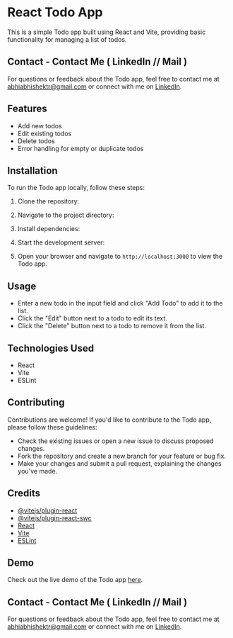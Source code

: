 
# React Todo App

This is a simple Todo app built using React and Vite, providing basic functionality for managing a list of todos.


## Contact - Contact Me ( LinkedIn // Mail )

For questions or feedback about the Todo app, feel free to contact me at [abhiabhishektr@gmail.com](mailto:abhiabhishektr@gmail.com) or connect with me on [LinkedIn](https://www.linkedin.com/in/abhiabhishektr/).


## Features

- Add new todos
- Edit existing todos
- Delete todos
- Error handling for empty or duplicate todos

## Installation

To run the Todo app locally, follow these steps:

1. Clone the repository:


2. Navigate to the project directory:


3. Install dependencies:


4. Start the development server:



5. Open your browser and navigate to `http://localhost:3000` to view the Todo app.

## Usage

- Enter a new todo in the input field and click "Add Todo" to add it to the list.
- Click the "Edit" button next to a todo to edit its text.
- Click the "Delete" button next to a todo to remove it from the list.

## Technologies Used

- React
- Vite
- ESLint

## Contributing

Contributions are welcome! If you'd like to contribute to the Todo app, please follow these guidelines:
- Check the existing issues or open a new issue to discuss proposed changes.
- Fork the repository and create a new branch for your feature or bug fix.
- Make your changes and submit a pull request, explaining the changes you've made.

## Credits

- [@vitejs/plugin-react](https://github.com/vitejs/vite-plugin-react/blob/main/packages/plugin-react/README.md)
- [@vitejs/plugin-react-swc](https://github.com/vitejs/vite-plugin-react-swc)
- [React](https://reactjs.org/)
- [Vite](https://vitejs.dev/)
- [ESLint](https://eslint.org/)

## Demo

Check out the live demo of the Todo app [here](#).


## Contact - Contact Me ( LinkedIn // Mail )

For questions or feedback about the Todo app, feel free to contact me at [abhiabhishektr@gmail.com](mailto:abhiabhishektr@gmail.com) or connect with me on [LinkedIn](https://www.linkedin.com/in/abhiabhishektr/).
